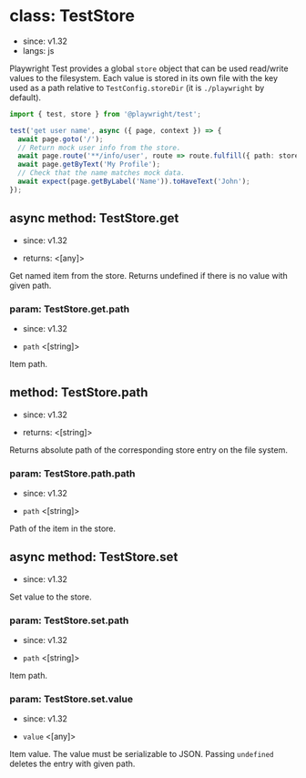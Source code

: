 # class: TestStore
* since: v1.32
* langs: js

Playwright Test provides a global `store` object that can be used read/write values to the filesystem. Each value is stored in its own file with the key used as a path relative to `TestConfig.storeDir` (it is `./playwright` by default).

```ts
import { test, store } from '@playwright/test';

test('get user name', async ({ page, context }) => {
  await page.goto('/');
  // Return mock user info from the store.
  await page.route('**/info/user', route => route.fulfill({ path: store.path('mocks/user.json')}))
  await page.getByText('My Profile');
  // Check that the name matches mock data.
  await expect(page.getByLabel('Name')).toHaveText('John');
});
```

## async method: TestStore.get
* since: v1.32
- returns: <[any]>

Get named item from the store. Returns undefined if there is no value with given path.

### param: TestStore.get.path
* since: v1.32
- `path` <[string]>

Item path.

## method: TestStore.path
* since: v1.32
- returns: <[string]>

Returns absolute path of the corresponding store entry on the file system.

### param: TestStore.path.path
* since: v1.32
- `path` <[string]>

Path of the item in the store.

## async method: TestStore.set
* since: v1.32

Set value to the store.

### param: TestStore.set.path
* since: v1.32
- `path` <[string]>

Item path.

### param: TestStore.set.value
* since: v1.32
- `value` <[any]>

Item value. The value must be serializable to JSON. Passing `undefined` deletes the entry with given path.
